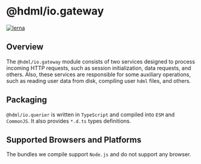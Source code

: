 # @hdml/io.gateway

[![lerna](https://img.shields.io/badge/maintained%20with-lerna-cc00ff.svg)](https://lerna.js.org/)

## Overview

The `@hdml/io.gateway` module consists of two services designed to process incoming HTTP requests, such as session initialization, data requests, and others. Also, these services are responsible for some auxiliary operations, such as reading user data from disk, compiling user `hdml` files, and others.

## Packaging

`@hdml/io.querier` is written in `TypeScript` and compiled into `ESM` and `CommonJS`. It also provides `*.d.ts` types definitions.

## Supported Browsers and Platforms

The bundles we compile support `Node.js` and do not support any browser.